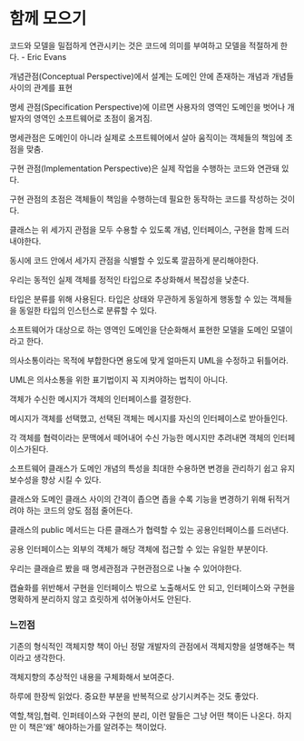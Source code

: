 # 함께 모으기

코드와 모델을 밀접하게 연관시키는 것은 코드에 의미를 부여하고 모델을 적절하게 한다. - Eric Evans

개념관점(Conceptual Perspective)에서 설계는 도메인 안에 존재하는 개념과 개념들 사이의 관계를 표현

명세 관점(Specification Perspective)에 이르면 사용자의 영역인 도메인을 벗어나 개발자의 영역인 소프트웨어로 초점이 옮겨짐.

명세관점은 도메인이 아니라 실제로 소프트웨어에서 살아 움직이는 객체들의 책임에 초점을 맞춤.

구현 관점(Implementation Perspective)은 실제 작업을 수행하는 코드와 연관돼 있다.

구현 관점의 초점은 객체들이 책임을 수행하는데 필요한 동작하는 코드를 작성하는 것이다.

클래스는 위 세가지 관점을 모두 수용할 수 있도록 개념, 인터페이스, 구현을 함께 드러내야한다.

동시에 코드 안에서 세가지 관점을 식별할 수 있도록 깔끔하게 분리해야한다.

우리는 동적인 실제 객체를 정적인 타입으로 추상화해서 복잡성을 낮춘다.

타입은 분류를 위해 사용된다. 타입은 상태와 무관하게 동일하게 행동할 수 있는 객체들을 동일한 타입의 인스턴스로 분류할 수 있다.

소프트웨어가 대상으로 하는 영역인 도메인을 단순화해서 표현한 모델을 도메인 모델이라고 한다.

의사소통이라는 목적에 부합한다면 용도에 맞게 얼마든지 UML을 수정하고 뒤틀어라.

UML은 의사소통을 위한 표기법이지 꼭 지켜야하는 법칙이 아니다.

객체가 수신한 메시지가 객체의 인터페이스를 결정한다.

메시지가 객체를 선택했고, 선택된 객체는 메시지를 자신의 인터페이스로 받아들인다.

각 객체를 협력이라는 문맥에서 떼어내어 수신 가능한 메시지만 추려내면 객체의 인터페이스가된다.

소프트웨어 클래스가 도메인 개념의 특성을 최대한 수용하면 변경을 관리하기 쉽고 유지보수성을 향상 시킬 수 있다.

클래스와 도메인 클래스 사이의 간격이 좁으면 좁을 수록 기능을 변경하기 위해 뒤적거려야 하는 코드의 양도 점점 줄어든다.

클래스의 public 메서드는 다른 클래스가 협력할 수 있는 공용인터페이스를 드러낸다.

공용 인터페이스는 외부의 객체가 해당 객체에 접근할 수 있는 유일한 부분이다.

우리는 클래슬르 봤을 때 명세관점과 구현관점으로 나눌 수 있어야한다.

캡슐화를 위반해서 구현을 인터페이스 밖으로 노출해서도 안 되고, 인터페이스와 구현을 명확하게 분리하지 않고 흐릿하게 섞어놓아서도 안된다.

### 느낀점

기존의 형식적인 객체지향 책이 아닌 정말 개발자의 관점에서 객체지향을 설명해주는 책이라고 생각한다.

객체지향의 추상적인 내용을 구체화해서 보여준다.

하루에 한장씩 읽었다. 중요한 부분을 반복적으로 상기시켜주는 것도 좋았다.

역할,책임,협력. 인퍼테이스와 구현의 분리, 이런 말들은 그냥 어떤 책이든 나온다. 하지만 이 책은'왜' 해야하는가를 알려주는 책이었다.
